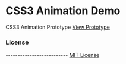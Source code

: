 CSS3 Animation Demo
===================

CSS3 Animation Prototype
<a href='http://omarkhanfer.github.com/CSS3Animation' target='_blank'>View Prototype</a>

<h3>License</h3>
--------------------------
<a href="http://opensource.org/licenses/mit-license.php" target='_blank'>MIT License</a>

